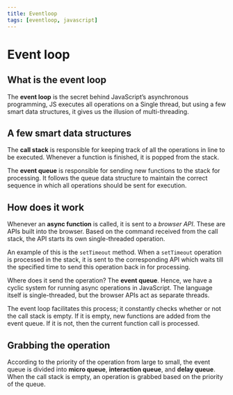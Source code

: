 ```yaml
---
title: Eventloop
tags: [eventloop, javascript]
---
```


# Event loop

## What is the event loop

The **event loop** is the secret behind JavaScript’s asynchronous programming, JS executes all operations on a Single thread, but using a few smart data structures, it gives us the illusion of multi-threading.

## A few smart data structures

The **call stack** is responsible for keeping track of all the operations in line to be executed. Whenever a function is finished, it is popped from the stack.

The **event queue** is responsible for sending new functions to the stack for processing. It follows the queue data structure to maintain the correct sequence in which all operations should be sent for execution.

## How does it work

Whenever an **async function** is called, it is sent to a _browser API_. These are APIs built into the browser. Based on the command received from the call stack, the API starts its own single-threaded operation.

An example of this is the `setTimeout` method. When a `setTimeout` operation is processed in the stack, it is sent to the corresponding API which waits till the specified time to send this operation back in for processing.

Where does it send the operation? The **event queue**. Hence, we have a cyclic system for running async operations in JavaScript. The language itself is single-threaded, but the browser APIs act as separate threads.

The event loop facilitates this process; it constantly checks whether or not the call stack is empty. If it is empty, new functions are added from the event queue. If it is not, then the current function call is processed.

## Grabbing the operation

According to the priority of the operation from large to small, the event queue is divided into **micro queue**, **interaction queue**, and **delay queue**. When the call stack is empty, an operation is grabbed based on the priority of the queue.
